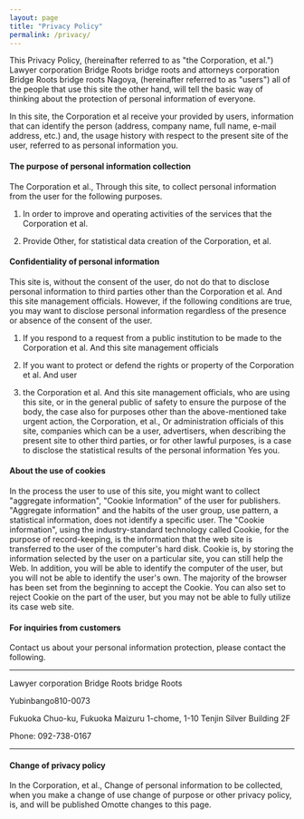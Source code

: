```yaml
---
layout: page
title: "Privacy Policy"
permalink: /privacy/
---
```


This Privacy Policy, (hereinafter referred to as "the Corporation, et al.") Lawyer corporation Bridge Roots bridge roots and attorneys corporation Bridge Roots bridge roots Nagoya, (hereinafter referred to as "users") all of the people that use this site the other hand, will tell the basic way of thinking about the protection of personal information of everyone.

In this site, the Corporation et al receive your provided by users, information that can identify the person (address, company name, full name, e-mail address, etc.) and, the usage history with respect to the present site of the user, referred to as personal information you.

#### The purpose of personal information collection

The Corporation et al., Through this site, to collect personal information from the user for the following purposes.
1. In order to improve and operating activities of the services that the Corporation et al.

2. Provide Other, for statistical data creation of the Corporation, et al.


#### Confidentiality of personal information

This site is, without the consent of the user, do not do that to disclose personal information to third parties other than the Corporation et al. And this site management officials. However, if the following conditions are true, you may want to disclose personal information regardless of the presence or absence of the consent of the user.

1. If you respond to a request from a public institution to be made to the Corporation et al. And this site management officials

2. If you want to protect or defend the rights or property of the Corporation et al. And user

3. the Corporation et al. And this site management officials, who are using this site, or in the general public of safety to ensure the purpose of the body, the case also for purposes other than the above-mentioned take urgent action, the Corporation, et al., Or administration officials of this site, companies which can be a user, advertisers, when describing the present site to other third parties, or for other lawful purposes, is a case to disclose the statistical results of the personal information Yes you.


#### About the use of cookies

In the process the user to use of this site, you might want to collect "aggregate information", "Cookie Information" of the user for publishers. "Aggregate information" and the habits of the user group, use pattern, a statistical information, does not identify a specific user. The "Cookie information", using the industry-standard technology called Cookie, for the purpose of record-keeping, is the information that the web site is transferred to the user of the computer's hard disk. Cookie is, by storing the information selected by the user on a particular site, you can still help the Web. In addition, you will be able to identify the computer of the user, but you will not be able to identify the user's own. The majority of the browser has been set from the beginning to accept the Cookie. You can also set to reject Cookie on the part of the user, but you may not be able to fully utilize its case web site.

#### For inquiries from customers

Contact us about your personal information protection, please contact the following.

---
Lawyer corporation Bridge Roots bridge Roots

Yubinbango810-0073

Fukuoka Chuo-ku, Fukuoka Maizuru 1-chome, 1-10 Tenjin Silver Building 2F

Phone: 092-738-0167

---

#### Change of privacy policy

In the Corporation, et al., Change of personal information to be collected, when you make a change of use change of purpose or other privacy policy, is, and will be published Omotte changes to this page.
